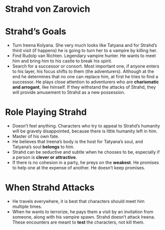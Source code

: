 # Strahd von Zarovich

# Strahd’s Goals

- Turn Ireena Kolyana. She very much looks like Tatyana and for Strahd’s third visit (if happens) he is going to turn her to a vampire by killing her.
- Find Rudolp van Richten. Legendary vampire hunter. He wants to meet him and bring him to his castle to break his spirit.
- Search for a successor or consort. Most important one, if anyone enters to his layer, his focus shifts to them (the adventurers). Although at the end he determines that no one can replace him, at first he tries to find a successor. He plays close attention to adventurers who are **charismatic and arrogant**, like himself. If they withstand the attacks of Strahd, they will provide amusement to Strahd as a new possession.

# Role Playing Strahd

- Doesn’t feel anything. Characters who try to appeal to Strahd’s humanity will be gravely disappointed, because there is little humanity left in him.
- Master of his own fate.
- He believes that Ireena’s body is the host for Tatyana’s soul, and Tatyana’s soul **belongs** to him.
- Strahd can be seductive and subtle when he chooses to be, especially if a person is **clever or attractive**.
- If there is no cohesion in a party, he preys on the **weakest**. He promises to help one at the expense of another. He doesn’t keep promises.

# When Strahd Attacks

- He travels everywhere, it is best that characters should meet him multiple times.
- When he wants to terrorize, he pays them a visit by an invitation from someone, along with his vampire spawn. Strahd doesn’t attack Ireena. These encounters are meant to **test** the characters, not kill them.
